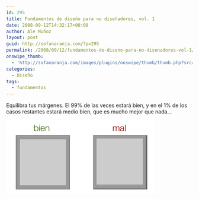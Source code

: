 ```yaml
---
id: 295
title: Fundamentos de diseño para no diseñadores, vol. 1
date: 2008-09-12T14:32:17+00:00
author: Ale Muñoz
layout: post
guid: http://sofanaranja.com/?p=295
permalink: /2008/09/12/fundamentos-de-diseno-para-no-disenadores-vol-1/
onswipe_thumb:
  - 'http://sofanaranja.com/images/plugins/onswipe/thumb/thumb.php?src=/images/2008/09/design_101.png&amp;w=600&amp;h=800&amp;zc=1&amp;q=75&amp;f=0'
categories:
  - Diseño
tags:
  - fundamentos
---
```

Equilibra tus márgenes. El 99% de las veces estará bien, y en el 1% de los casos restantes estará medio bien, que es mucho mejor que nada...

![Márgenes equilibrados](/images/2008/09/design_101.png)